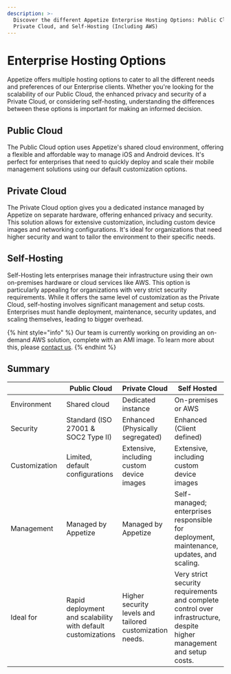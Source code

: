 ```yaml
---
description: >-
  Discover the different Appetize Enterprise Hosting Options: Public Cloud,
  Private Cloud, and Self-Hosting (Including AWS)
---
```


# Enterprise Hosting Options

Appetize offers multiple hosting options to cater to all the different needs and preferences of our Enterprise clients. Whether you're looking for the scalability of our Public Cloud, the enhanced privacy and security  of a Private Cloud, or considering self-hosting, understanding the differences between these options is important for making an informed decision.

## Public Cloud

The Public Cloud option uses Appetize's shared cloud environment, offering a flexible and affordable way to manage iOS and Android devices. It's perfect for enterprises that need to quickly deploy and scale their mobile management solutions using our default customization options.

## Private Cloud

The Private Cloud option gives you a dedicated instance managed by Appetize on separate hardware, offering enhanced privacy and security. This solution allows for extensive customization, including custom device images and networking configurations. It's ideal for organizations that need higher security and want to tailor the environment to their specific needs.

## Self-Hosting

Self-Hosting lets enterprises manage their infrastructure using their own on-premises hardware or cloud services like AWS. This option is particularly appealing for organizations with very strict security requirements. While it offers the same level of customization as the Private Cloud, self-hosting involves significant management and setup costs. Enterprises must handle deployment, maintenance, security updates, and scaling themselves, leading to bigger overhead.

{% hint style="info" %}
Our team is currently working on providing an on-demand AWS solution, complete with an AMI image. To learn more about this, please [contact us](https://appetize.io/contact-us).&#x20;
{% endhint %}

## Summary

<table><thead><tr><th width="158"></th><th>Public Cloud</th><th>Private Cloud</th><th>Self Hosted</th></tr></thead><tbody><tr><td>Environment</td><td>Shared cloud</td><td>Dedicated instance</td><td>On-premises or AWS</td></tr><tr><td>Security</td><td>Standard (ISO 27001 &#x26; SOC2 Type II)</td><td>Enhanced (Physically segregated)</td><td>Enhanced (Client defined)</td></tr><tr><td>Customization</td><td>Limited, default configurations</td><td>Extensive, including custom device images</td><td>Extensive, including custom device images</td></tr><tr><td>Management</td><td>Managed by Appetize</td><td>Managed by Appetize</td><td>Self-managed; enterprises responsible for deployment, maintenance, updates, and scaling.</td></tr><tr><td>Ideal for</td><td>Rapid deployment and scalability with default customizations</td><td>Higher security levels and tailored customization needs.</td><td>Very strict security requirements and complete control over infrastructure, despite higher management and setup costs.</td></tr></tbody></table>
